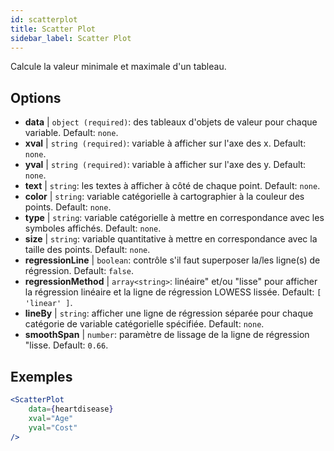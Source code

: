 ```yaml
---
id: scatterplot
title: Scatter Plot
sidebar_label: Scatter Plot
---
```


Calcule la valeur minimale et maximale d'un tableau.

## Options

* __data__ | `object (required)`: des tableaux d'objets de valeur pour chaque variable. Default: `none`.
* __xval__ | `string (required)`: variable à afficher sur l'axe des x. Default: `none`.
* __yval__ | `string (required)`: variable à afficher sur l'axe des y. Default: `none`.
* __text__ | `string`: les textes à afficher à côté de chaque point. Default: `none`.
* __color__ | `string`: variable catégorielle à cartographier à la couleur des points. Default: `none`.
* __type__ | `string`: variable catégorielle à mettre en correspondance avec les symboles affichés. Default: `none`.
* __size__ | `string`: variable quantitative à mettre en correspondance avec la taille des points. Default: `none`.
* __regressionLine__ | `boolean`: contrôle s'il faut superposer la/les ligne(s) de régression. Default: `false`.
* __regressionMethod__ | `array<string>`: linéaire" et/ou "lisse" pour afficher la régression linéaire et la ligne de régression LOWESS lissée. Default: `[
  'linear'
]`.
* __lineBy__ | `string`: afficher une ligne de régression séparée pour chaque catégorie de variable catégorielle spécifiée. Default: `none`.
* __smoothSpan__ | `number`: paramètre de lissage de la ligne de régression "lisse. Default: `0.66`.


## Exemples

```jsx live
<ScatterPlot 
    data={heartdisease} 
    xval="Age"
    yval="Cost"
/>
```

